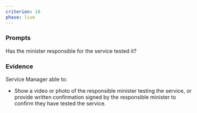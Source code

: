 ```yaml
---
criterion: 18
phase: live
---
```


### Prompts

Has the minister responsible for the service tested it?

### Evidence

Service Manager able to:

* Show a video or photo of the responsible minister testing the service, or provide written confirmation signed by the responsible minister to confirm they have tested the service.
